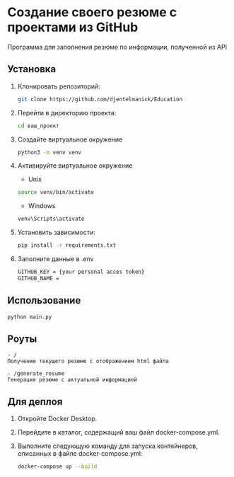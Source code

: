 # Создание своего резюме с проектами из GitHub

Программа для заполнения резюме по информации, полученной из API

## Установка

1. Клонировать репозиторий:

    ```bash
    git clone https://github.com/djentelmanick/Education
    ```
   
2. Перейти в директорию проекта:

    ```bash
    cd ваш_проект
    ```

3. Cоздайте виртуальное окружение

    ```bash
    python3 -m venv venv
    ```

4. Активируйте виртуальное окружение

    - Unix

    ```bash
    source venv/bin/activate
    ```

    - Windows

    ```bash
    venv\Scripts\activate
    ```

5. Установить зависимости:

    ```bash
    pip install -r requirements.txt
    ```

6. Заполните данные в .env

    ```bash
    GITHUB_KEY = {your personal acces token}
    GITHUB_NAME = 
    ```

## Использование

```bash
python main.py
```

## Роуты

    - /
    Получение текущего резюме с отображением html файла

    - /generate_resume
    Генерация резюме с актуальной информацией

## Для деплоя

1. Откройте Docker Desktop.

2. Перейдите в каталог, содержащий ваш файл docker-compose.yml.

3. Выполните следующую команду для запуска контейнеров, описанных в файле docker-compose.yml:

    ```bash
    docker-compose up --build
    ```
